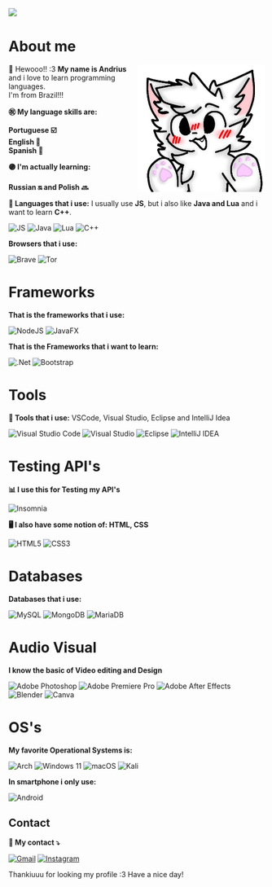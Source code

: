 ![](https://komarev.com/ghpvc/?username=faylenk&style=for-the-badge)

# About me

<img src="images/bks.png" min-width="400px" max-width="250px" width="250px" align="right">

<p align="left"> 
  🥰 Hewooo!! :3 <strong>My name is Andrius</strong> and i love to learn programming languages.<br> I'm from Brazil!!!
</p>

<p align="left">
  <strong>㊗️ My language skills are:<br> <br> Portuguese ☑️ <br> English 🚩<br> Spanish 🚩<br></strong>
</p>

<p align="left">
  <strong>🟣 I'm actually learning: <br> <br> Russian 🔛 and Polish 🔜</strong>
</p>

<p align="left">
  <strong>📖 Languages that i use:</strong> I usually use <strong>JS</strong>, but i also like <strong>Java and Lua</strong> and i want to learn <strong>C++</strong>.
</p>

![JS](https://img.shields.io/badge/JavaScript-323330?style=for-the-badge&logo=javascript&logoColor=F7DF1E)
![Java](https://img.shields.io/badge/Java-ED8B00?style=for-the-badge&logo=java&logoColor=white)
![Lua](https://img.shields.io/badge/lua-%232C2D72.svg?style=for-the-badge&logo=lua&logoColor=white)
![C++](https://img.shields.io/badge/c++-%2300599C.svg?style=for-the-badge&logo=c%2B%2B&logoColor=white)

<p>
  <strong>Browsers that i use:</strong>
</p>

![Brave](https://img.shields.io/badge/Brave-FB542B?style=for-the-badge&logo=Brave&logoColor=white)
![Tor](https://img.shields.io/badge/Tor-7D4698?style=for-the-badge&logo=Tor-Browser&logoColor=white)

# Frameworks

<p align="left">
  <strong>That is the frameworks that i use:</strong>
</p>

![NodeJS](https://img.shields.io/badge/node.js-6DA55F?style=for-the-badge&logo=node.js&logoColor=white)
![JavaFX](https://img.shields.io/badge/javafx-%23FF0000.svg?style=for-the-badge&logo=javafx&logoColor=white)


<p aling="left">
  <strong>That is the Frameworks that i want to learn:</strong>
</p>

![.Net](https://img.shields.io/badge/.NET-5C2D91?style=for-the-badge&logo=.net&logoColor=white)
![Bootstrap](https://img.shields.io/badge/bootstrap-%238511FA.svg?style=for-the-badge&logo=bootstrap&logoColor=white)

# Tools

<p align="left">
  <strong>💼 Tools that i use:</strong> VSCode, Visual Studio, Eclipse and IntelliJ Idea
</p>

![Visual Studio Code](https://img.shields.io/badge/Visual%20Studio%20Code-0078d7.svg?style=for-the-badge&logo=visual-studio-code&logoColor=white)
![Visual Studio](https://img.shields.io/badge/Visual%20Studio-5C2D91.svg?style=for-the-badge&logo=visual-studio&logoColor=white)
![Eclipse](https://img.shields.io/badge/Eclipse-FE7A16.svg?style=for-the-badge&logo=Eclipse&logoColor=white)
![IntelliJ IDEA](https://img.shields.io/badge/IntelliJIDEA-000000.svg?style=for-the-badge&logo=intellij-idea&logoColor=white)

# Testing API's

<p align="left">
  <strong>📊 I use this for Testing my API's</strong>
</p>

![Insomnia](https://img.shields.io/badge/Insomnia-black?style=for-the-badge&logo=insomnia&logoColor=5849BE)

<p align="left">
  <strong>🖥️ I also have some notion of: HTML, CSS</strong>
</p>

![HTML5](https://img.shields.io/badge/html5-%23E34F26.svg?style=for-the-badge&logo=html5&logoColor=white)
![CSS3](https://img.shields.io/badge/css3-%231572B6.svg?style=for-the-badge&logo=css3&logoColor=white)

# Databases
<p align="left">
  <strong>Databases that i use:</strong>
</p>

![MySQL](https://img.shields.io/badge/mysql-4479A1.svg?style=for-the-badge&logo=mysql&logoColor=white)
![MongoDB](https://img.shields.io/badge/MongoDB-%234ea94b.svg?style=for-the-badge&logo=mongodb&logoColor=white)
![MariaDB](https://img.shields.io/badge/MariaDB-003545?style=for-the-badge&logo=mariadb&logoColor=white)

# Audio Visual

<p align="left">
  <strong>I know the basic of Video editing and Design</strong>
</p>

![Adobe Photoshop](https://img.shields.io/badge/adobe%20photoshop-%2331A8FF.svg?style=for-the-badge&logo=adobe%20photoshop&logoColor=white)
![Adobe Premiere Pro](https://img.shields.io/badge/Adobe%20Premiere%20Pro-9999FF.svg?style=for-the-badge&logo=Adobe%20Premiere%20Pro&logoColor=white)
![Adobe After Effects](https://img.shields.io/badge/Adobe%20After%20Effects-9999FF.svg?style=for-the-badge&logo=Adobe%20After%20Effects&logoColor=white)
![Blender](https://img.shields.io/badge/blender-%23F5792A.svg?style=for-the-badge&logo=blender&logoColor=white)
![Canva](https://img.shields.io/badge/Canva-%2300C4CC.svg?style=for-the-badge&logo=Canva&logoColor=white)

# OS's

<p align="left"><strong>My favorite Operational Systems is:</strong>
</p>

![Arch](https://img.shields.io/badge/Arch%20Linux-1793D1?logo=arch-linux&logoColor=fff&style=for-the-badge)
![Windows 11](https://img.shields.io/badge/Windows%2011-%230079d5.svg?style=for-the-badge&logo=Windows%2011&logoColor=white)
![macOS](https://img.shields.io/badge/mac%20os-000000?style=for-the-badge&logo=macos&logoColor=F0F0F0)
![Kali](https://img.shields.io/badge/Kali-268BEE?style=for-the-badge&logo=kalilinux&logoColor=white)


<p align="left">
  <strong>In smartphone i only use:</strong>
</p>

![Android](https://img.shields.io/badge/Android-3DDC84?style=for-the-badge&logo=android&logoColor=white)


## Contact

<p align="left">
  <strong>📧 My contact ⤵️</strong>
</p>

<p align="left">
  <a href="mailto:leal.andriuss@gmail.com" title="Gmail">
  <img src="https://img.shields.io/badge/-Gmail-FF0000?style=flat-square&labelColor=FF0000&logo=gmail&logoColor=white&link=LINK-DO-SEU-GMAIL" alt="Gmail"/></a>
  <a href="https://www.instagram.com/faylenk/" title="Instagram">
  <img src="https://img.shields.io/badge/-Instagram-DF0174?style=flat-square&labelColor=DF0174&logo=instagram&logoColor=white&link=LINK-DO-SEU-INSTAGRAM" alt="Instagram"/></a>
</p>

<p align="left"> 
  Thankiuuu for looking my profile :3 Have a nice day!<br>
</p>
